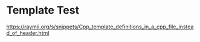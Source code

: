 # Template Test

https://raymii.org/s/snippets/Cpp_template_definitions_in_a_cpp_file_instead_of_header.html